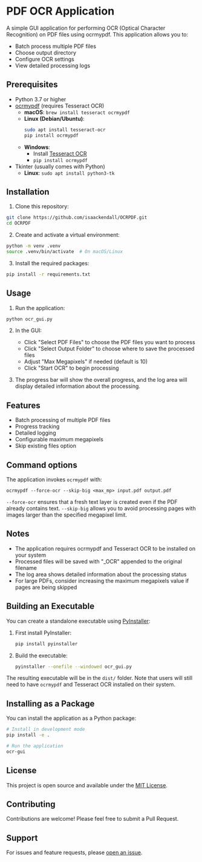 # PDF OCR Application

A simple GUI application for performing OCR (Optical Character Recognition) on PDF files using ocrmypdf. This application allows you to:
- Batch process multiple PDF files
- Choose output directory
- Configure OCR settings
- View detailed processing logs

## Prerequisites

- Python 3.7 or higher
- [ocrmypdf](https://ocrmypdf.readthedocs.io/) (requires Tesseract OCR)
  - **macOS**: `brew install tesseract ocrmypdf`
  - **Linux (Debian/Ubuntu)**: 
    ```bash
    sudo apt install tesseract-ocr
    pip install ocrmypdf
    ```
  - **Windows**: 
    - Install [Tesseract OCR](https://github.com/UB-Mannheim/tesseract/wiki)
    - `pip install ocrmypdf`
- Tkinter (usually comes with Python)
  - **Linux**: `sudo apt install python3-tk`

## Installation

1. Clone this repository:
```bash
git clone https://github.com/isaackendall/OCRPDF.git
cd OCRPDF
```

2. Create and activate a virtual environment:
```bash
python -m venv .venv
source .venv/bin/activate  # On macOS/Linux
```

3. Install the required packages:
```bash
pip install -r requirements.txt
```

## Usage

1. Run the application:
```bash
python ocr_gui.py
```

2. In the GUI:
   - Click "Select PDF Files" to choose the PDF files you want to process
   - Click "Select Output Folder" to choose where to save the processed files
   - Adjust "Max Megapixels" if needed (default is 10)
   - Click "Start OCR" to begin processing

3. The progress bar will show the overall progress, and the log area will display detailed information about the processing.

## Features

- Batch processing of multiple PDF files
- Progress tracking
- Detailed logging
- Configurable maximum megapixels
- Skip existing files option

## Command options

The application invokes `ocrmypdf` with:

```
ocrmypdf --force-ocr --skip-big <max_mp> input.pdf output.pdf
```

`--force-ocr` ensures that a fresh text layer is created even if the PDF
already contains text. `--skip-big` allows you to avoid processing pages with
images larger than the specified megapixel limit.

## Notes

- The application requires ocrmypdf and Tesseract OCR to be installed on your system
- Processed files will be saved with "_OCR" appended to the original filename
- The log area shows detailed information about the processing status
- For large PDFs, consider increasing the maximum megapixels value if pages are being skipped

## Building an Executable

You can create a standalone executable using [PyInstaller](https://pyinstaller.org/):

1. First install PyInstaller:
   ```bash
   pip install pyinstaller
   ```

2. Build the executable:
   ```bash
   pyinstaller --onefile --windowed ocr_gui.py
   ```

The resulting executable will be in the `dist/` folder. Note that users will still need to have `ocrmypdf` and Tesseract OCR installed on their system.

## Installing as a Package

You can install the application as a Python package:

```bash
# Install in development mode
pip install -e .

# Run the application
ocr-gui
```

## License

This project is open source and available under the [MIT License](LICENSE).

## Contributing

Contributions are welcome! Please feel free to submit a Pull Request.

## Support

For issues and feature requests, please [open an issue](https://github.com/isaackendall/OCRPDF/issues).
